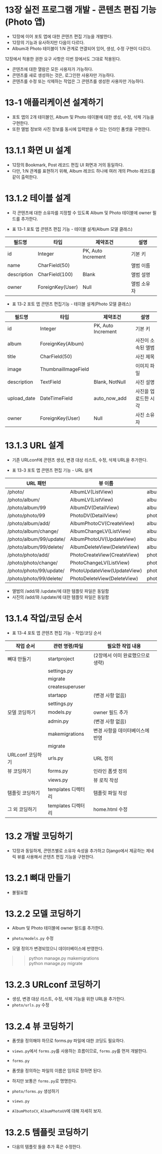 # 13장 실전 프로그램 개발 - 콘텐츠 편집 기능(Photo 앱)

- 12장에 이어 포토 앱에 대한 콘텐츠 편집 기능을 개발한다.
- 12장의 기능과 유사하지만 다음이 다르다.
- Album과 Photo 테이블이 1:N 관계로 연결되어 있어, 생성, 수정 구현이 다르다.

12장에서 적용한 권한 요구 사항은 이번 장에서도 그대로 적용된다.
- 콘텐츠에 대한 열람은 모든 사용자가 가능하다.
- 콘텐츠를 새로 생성하는 것은, 로그인한 사용자만 가능하다.
- 콘텐츠를 수정 또는 삭제하는 작업은 그 콘텐츠를 생성한 사용자만 가능하다.

# 13-1 애플리케이션 설계하기
- 포토 앱의 2개 테이블인, Album 및 Photo 테이블에 대한 생성, 수정, 삭제 기능을 구현한다.
- 또한 앨범 정보와 사진 정보를 동시에 입력받을 수 있는 인라인 폼셋을 구현한다.

# 13.1.1 화면 UI 설계
- 12장의 Bookmark, Post 레코드 편집 UI 화면과 거의 동일하다.
- 다만, 1:N 관계를 표현하기 위해, Album 레코드 하나에 여러 개의 Photo 레코드를 같이 출력한다.

# 13.1.2 테이블 설계
- 각 콘텐츠에 대한 소유자를 지정할 수 있도록 Album 및 Photo 테이블에 owner 필드를 추가한다.

- 표 13-1 포토 앱 콘텐츠 편집 기능 - 테이블 설계(Album 모델 클래스)

| 필드명      | 타입             | 제약조건           | 설명        |
|-------------|------------------|--------------------|-------------|
| id          | Integer          | PK, Auto Increment | 기본 키     |
| name        | CharField(50)    |                    | 앨범 이름   |
| description | CharField(100)   | Blank              | 앨범 설명   |
| owner       | ForeignKey(User) | Null               | 앨범 소유자 |

- 표 13-2 포토 앱 콘텐츠 편집기능 - 테이블 설계(Photo 모델 클래스)

| 필드명      | 타입                | 제약조건           | 설명                 |
|-------------|---------------------|--------------------|----------------------|
| id          | Integer             | PK, Auto Increment | 기본 키              |
| album       | ForeignKey(Album)   |                    | 사진이 소속된 앨범   |
| title       | CharField(50)       |                    | 사진 제목            |
| image       | ThumbnailImageField |                    | 이미지 파일          |
| description | TextField           | Blank, NotNull     | 사진 설명            |
| upload_date | DateTimeField       | auto_now_add       | 사진을 업로드한 시각 |
| owner       | ForeignKey(User)    | Null               | 사진 소유자          |

# 13.1.3 URL 설계
- 기존 URLconf에 콘텐츠 생성, 변경 대상 리스트, 수정, 삭제 URL을 추가한다.

- 표 13-3 포토 앱 콘텐츠 편집 기능 - URL 설계

| URL 패턴                | 뷰 이름                     | 템플릿 파일명             |
|-------------------------|-----------------------------|---------------------------|
| /photo/                 | AlbumLV(ListView)           | album_list.html           |
| /photo/album/           | AlbumLV(ListView)           | album_list.html           |
| /photo/album/99         | AlbumDV(DetailView)         | album_detail.html         |
| /photo/photo/99         | PhotoDV(DetailView)         | photo_detail.html         |
| /photo/album/add/       | AlbumPhotoCV(CreateView)    | album_form.html           |
| /photo/album/change/    | AlbumChangeLV(ListView)     | album_change_list.html    |
| /photo/album/99/update/ | AlbumPhotoUV(UpdateView)    | album_form.html           |
| /photo/album/99/delete/ | AlbumDeleteView(DeleteView) | album_confirm_delete.html |
| /photo/photo/add/       | PhotoCreateView(CreateView) | photo_form.html           |
| /photo/photo/change/    | PhotoChangeLV(ListView)     | photo_change_list.html    |
| /photo/photo/99/update/ | PhotoUpdateView(UpdateView) | photo_form.html           |
| /photo/photo/99/delete/ | PhotoDeleteView(DeleteView) | photo_confirm_delete.html |
- 앨범의 /add/와 /update/에 대한 템플릿 파일은 동일함
- 사진의 /add/와 /update/에 대한 템플릿 파일은 동일함

# 13.1.4 작업/코딩 순서

- 표 13-4 포토 앱 콘텐츠 편집 기능 - 작업/코딩 순서

| 작업 순서        | 관련 명령/파일     | 필요한 작업 내용                 |
|------------------|--------------------|----------------------------------|
| 뼈대 만들기      | startproject       | (2장에서 이미 완료했으므로 생략) |
|                  | settings.py        |                                  |
|                  | migrate            |                                  |
|                  | createsuperuser    |                                  |
|                  | startapp           | (변경 사항 없음)                 |
|                  | settings.py        |                                  |
| 모델 코딩하기    | models.py          | owner 필드 추가                  |
|                  | admin.py           | (변경 사항 없음)                 |
|                  | makemigrations     | 변경 사항을 데이터베이스에 반영  |
|                  | migrate            |                                  |
| URLconf 코딩하기 | urls.py            | URL 정의                         |
| 뷰 코딩하기      | forms.py           | 인라인 폼셋 정의                 |
|                  | views.py           | 뷰 로직 작성                     |
| 템플릿 코딩하기  | templates 디렉터리 | 템플릿 파일 작성                 |
| 그 외 코딩하기   | templates 디렉터리 | home.html 수정                   |

# 13.2 개발 코딩하기
- 12장과 동일하게, 콘텐츠별로 소유자 속성을 추가하고 Django에서 제공하는 제네릭 뷰를 사용해서 콘텐츠 편집 기능을 구현한다.

# 13.2.1 뼈대 만들기
- 불필요함

# 13.2.2 모델 코딩하기
- Album 및 Photo 테이블에 owner 필드를 추가한다.
- `photo/models.py` 수정

- 모델 정의가 변경되었으니 데이터베이스에 반영한다.

>> python manage.py makemigrations<br>
>> python manage.py migrate

# 13.2.3 URLconf 코딩하기
- 생성, 변경 대상 리스트, 수정, 삭제 기능을 위한 URL을 추가한다.
- `photo/urls.py` 수정

# 13.2.4 뷰 코딩하기
- 폼셋을 정의해야 하므로 forms.py 파일에 대한 코딩도 필요하다.
- `views.py`에서 `forms.py`를 사용하는 흐름이므로, `forms.py`를 먼저 개발한다.

- `forms.py`
- 폼셋을 정의하는 파일의 이름은 임의로 정하면 된다.
- 하지만 보통은 `forms.py`로 명명한다.
- `photo/forms.py` 생성하기

- `views.py`
- `AlbumPhotoCV`, `AlbumPhotoUV`에 대해 자세히 보자.

# 13.2.5 템플릿 코딩하기
- 다음의 템플릿 들을 추가 혹은 수정한다.
